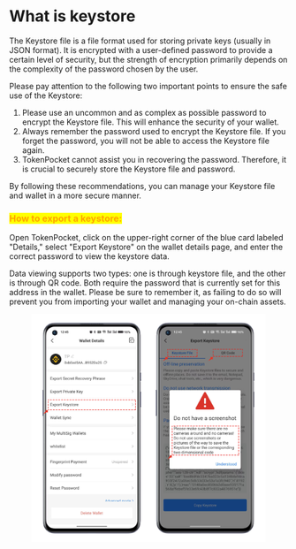 # What is keystore

The Keystore file is a file format used for storing private keys (usually in JSON format). It is encrypted with a user-defined password to provide a certain level of security, but the strength of encryption primarily depends on the complexity of the password chosen by the user.

Please pay attention to the following two important points to ensure the safe use of the Keystore:

1. Please use an uncommon and as complex as possible password to encrypt the Keystore file. This will enhance the security of your wallet.
2. Always remember the password used to encrypt the Keystore file. If you forget the password, you will not be able to access the Keystore file again.
3. TokenPocket cannot assist you in recovering the password. Therefore, it is crucial to securely store the Keystore file and password.

By following these recommendations, you can manage your Keystore file and wallet in a more secure manner.

### <mark style="color:orange;">How to export a keystore:</mark>

Open TokenPocket, click on the upper-right corner of the blue card labeled "Details," select "Export Keystore" on the wallet details page, and enter the correct password to view the keystore data.

Data viewing supports two types: one is through keystore file, and the other is through QR code. Both require the password that is currently set for this address in the wallet. Please be sure to remember it, as failing to do so will prevent you from importing your wallet and managing your on-chain assets.

<figure><img src="../.gitbook/assets/2 (30).png" alt=""><figcaption></figcaption></figure>
